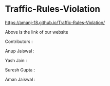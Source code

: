# Traffic-Rules-Violation
https://amanj-18.github.io/Traffic-Rules-Violation/

Above is the link of our website 

Contributors : 

Anup Jaiswal : 

Yash Jain : 

Suresh Gupta :

Aman Jaiswal : 
